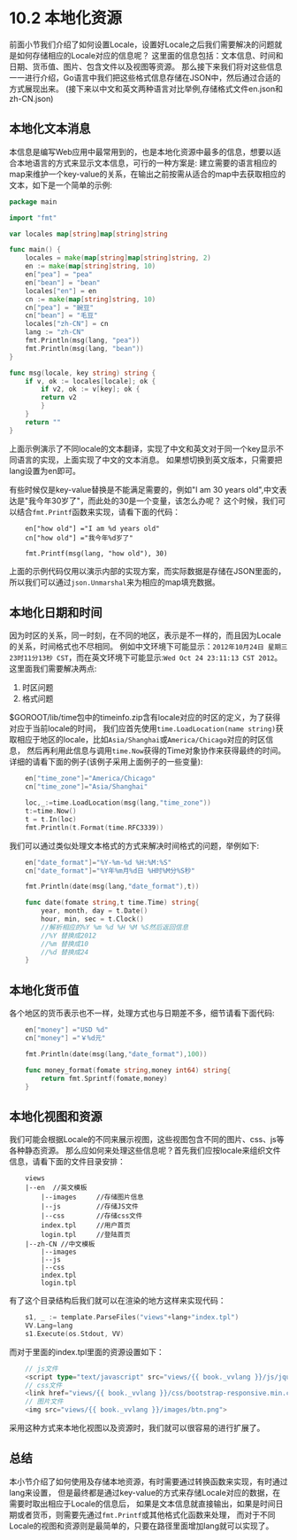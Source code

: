 # 10.2 本地化资源
前面小节我们介绍了如何设置Locale，设置好Locale之后我们需要解决的问题就是如何存储相应的Locale对应的信息呢？
这里面的信息包括：文本信息、时间和日期、货币值、图片、包含文件以及视图等资源。
那么接下来我们将对这些信息一一进行介绍，Go语言中我们把这些格式信息存储在JSON中，然后通过合适的方式展现出来。
(接下来以中文和英文两种语言对比举例,存储格式文件en.json和zh-CN.json)

## 本地化文本消息
本信息是编写Web应用中最常用到的，也是本地化资源中最多的信息，想要以适合本地语言的方式来显示文本信息，可行的一种方案是:
建立需要的语言相应的map来维护一个key-value的关系，在输出之前按需从适合的map中去获取相应的文本，如下是一个简单的示例:
```go
package main

import "fmt"

var locales map[string]map[string]string

func main() {
	locales = make(map[string]map[string]string, 2)
	en := make(map[string]string, 10)
	en["pea"] = "pea"
	en["bean"] = "bean"
	locales["en"] = en
	cn := make(map[string]string, 10)
	cn["pea"] = "豌豆"
	cn["bean"] = "毛豆"
	locales["zh-CN"] = cn
	lang := "zh-CN"
	fmt.Println(msg(lang, "pea"))
	fmt.Println(msg(lang, "bean"))
}

func msg(locale, key string) string {
	if v, ok := locales[locale]; ok {
		if v2, ok := v[key]; ok {
		return v2
		}
	}
	return ""
}
```

上面示例演示了不同locale的文本翻译，实现了中文和英文对于同一个key显示不同语言的实现，上面实现了中文的文本消息。
如果想切换到英文版本，只需要把lang设置为en即可。

有些时候仅是key-value替换是不能满足需要的，例如"I am 30 years old",中文表达是"我今年30岁了"，而此处的30是一个变量，该怎么办呢？
这个时候，我们可以结合`fmt.Printf`函数来实现，请看下面的代码：
```
	en["how old"] ="I am %d years old"
	cn["how old"] ="我今年%d岁了"

	fmt.Printf(msg(lang, "how old"), 30)
````

上面的示例代码仅用以演示内部的实现方案，而实际数据是存储在JSON里面的，所以我们可以通过`json.Unmarshal`来为相应的map填充数据。

## 本地化日期和时间
因为时区的关系，同一时刻，在不同的地区，表示是不一样的，而且因为Locale的关系，时间格式也不尽相同。
例如中文环境下可能显示：`2012年10月24日 星期三 23时11分13秒 CST`，而在英文环境下可能显示:`Wed Oct 24 23:11:13 CST 2012`。
这里面我们需要解决两点:   
1. 时区问题
2. 格式问题

$GOROOT/lib/time包中的timeinfo.zip含有locale对应的时区的定义，为了获得对应于当前locale的时间，
我们应首先使用`time.LoadLocation(name string)`获取相应于地区的locale，比如`Asia/Shanghai`或`America/Chicago`对应的时区信息，
然后再利用此信息与调用`time.Now`获得的Time对象协作来获得最终的时间。详细的请看下面的例子(该例子采用上面例子的一些变量):
```go
	en["time_zone"]="America/Chicago"
	cn["time_zone"]="Asia/Shanghai"

	loc,_:=time.LoadLocation(msg(lang,"time_zone"))
	t:=time.Now()
	t = t.In(loc)
	fmt.Println(t.Format(time.RFC3339))
```

我们可以通过类似处理文本格式的方式来解决时间格式的问题，举例如下:
```go
	en["date_format"]="%Y-%m-%d %H:%M:%S"
	cn["date_format"]="%Y年%m月%d日 %H时%M分%S秒"

	fmt.Println(date(msg(lang,"date_format"),t))

	func date(fomate string,t time.Time) string{
		year, month, day = t.Date()
		hour, min, sec = t.Clock()
		//解析相应的%Y %m %d %H %M %S然后返回信息
		//%Y 替换成2012
		//%m 替换成10
		//%d 替换成24
	}
```

## 本地化货币值
各个地区的货币表示也不一样，处理方式也与日期差不多，细节请看下面代码:
```go
	en["money"] ="USD %d"
	cn["money"] ="￥%d元"

	fmt.Println(date(msg(lang,"date_format"),100))

	func money_format(fomate string,money int64) string{
		return fmt.Sprintf(fomate,money)
	}
```

## 本地化视图和资源
我们可能会根据Locale的不同来展示视图，这些视图包含不同的图片、css、js等各种静态资源。
那么应如何来处理这些信息呢？首先我们应按locale来组织文件信息，请看下面的文件目录安排：
```
	views
	|--en  //英文模板
		|--images     //存储图片信息
		|--js         //存储JS文件
		|--css        //存储css文件
		index.tpl     //用户首页
		login.tpl     //登陆首页
	|--zh-CN //中文模板
		|--images
		|--js
		|--css
		index.tpl
		login.tpl
```

有了这个目录结构后我们就可以在渲染的地方这样来实现代码：
```go
	s1, _ := template.ParseFiles("views"+lang+"index.tpl")
	VV.Lang=lang
	s1.Execute(os.Stdout, VV)
```

而对于里面的index.tpl里面的资源设置如下：
```go
	// js文件
	<script type="text/javascript" src="views/{{ book._vvlang }}/js/jquery/jquery-1.8.0.min.js"></script>
	// css文件
	<link href="views/{{ book._vvlang }}/css/bootstrap-responsive.min.css" rel="stylesheet">
	// 图片文件
	<img src="views/{{ book._vvlang }}/images/btn.png">
```

采用这种方式来本地化视图以及资源时，我们就可以很容易的进行扩展了。

## 总结
本小节介绍了如何使用及存储本地资源，有时需要通过转换函数来实现，有时通过lang来设置，
但是最终都是通过key-value的方式来存储Locale对应的数据，在需要时取出相应于Locale的信息后，
如果是文本信息就直接输出，如果是时间日期或者货币，则需要先通过`fmt.Printf`或其他格式化函数来处理，
而对于不同Locale的视图和资源则是最简单的，只要在路径里面增加lang就可以实现了。

